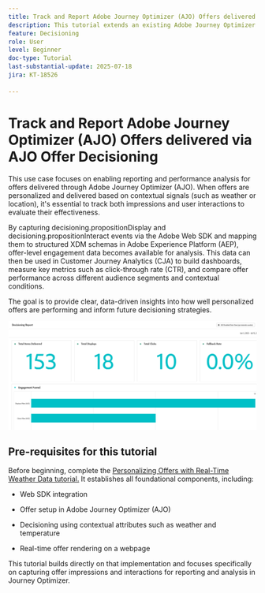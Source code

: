 ```yaml
---
title: Track and Report Adobe Journey Optimizer (AJO) Offers delivered  via AJO Offer Decisioning
description: This tutorial extends an existing Adobe Journey Optimizer (AJO) implementation that delivers personalized offers based on contextual data such as temperature. It outlines how to capture impression and interaction events and prepare the data for reporting within Journey Optimizer.
feature: Decisioning
role: User
level: Beginner
doc-type: Tutorial
last-substantial-update: 2025-07-18
jira: KT-18526

---
```

# Track and Report Adobe Journey Optimizer (AJO) Offers delivered  via AJO Offer Decisioning

This use case focuses on enabling reporting and performance analysis for offers delivered through Adobe Journey Optimizer (AJO). When offers are personalized and delivered based on contextual signals (such as weather or location), it's essential to track both impressions and user interactions to evaluate their effectiveness.

By capturing decisioning.propositionDisplay and decisioning.propositionInteract events via the Adobe Web SDK and mapping them to structured XDM schemas in Adobe Experience Platform (AEP), offer-level engagement data becomes available for analysis. This data can then be used in Customer Journey Analytics (CJA) to build dashboards, measure key metrics such as click-through rate (CTR), and compare offer performance across different audience segments and contextual conditions.

The goal is to provide clear, data-driven insights into how well personalized offers are performing and inform future decisioning strategies.



    
![reporting-dashboard](assets/dashboard-reporting.png)



## Pre-requisites for this tutorial

Before beginning, complete the [Personalizing Offers with Real-Time Weather Data tutorial.](https://experienceleague.adobe.com/en/docs/journey-optimizer-learn/personalizing-offers-with-real-time-weather-data/introduction) It establishes all foundational components, including:

-   Web SDK integration

-   Offer setup in Adobe Journey Optimizer (AJO)

-   Decisioning using contextual attributes such as weather and temperature

-   Real-time offer rendering on a webpage

This tutorial builds directly on that implementation and focuses specifically on capturing offer impressions and interactions for reporting and analysis in Journey Optimizer.

